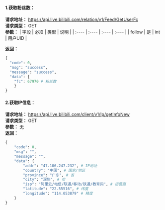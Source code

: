 #### 1.获取粉丝数：
**请求地址：** https://api.live.bilibili.com/relation/v1/Feed/GetUserFc  
**请求类型：** GET  
**参数：**
|  字段   | 必须  | 类型 | 说明 |
|  :----  | :----  | :---- | :---- |
| follow  | 是 | int | 用户UID |

**返回：**
~~~python
{
  "code": 0,
  "msg": "success",
  "message": "success",
  "data": {
    "fc": 67970 # 粉丝数
    }
}
~~~
#### 2.获取IP信息：
**请求地址：** https://api.live.bilibili.com/client/v1/Ip/getInfoNew  
**请求类型：** GET  
**参数：** 无  
**返回：**   
~~~python
{
    "code": 0,
    "msg": "",
    "message": "",
    "data": {
        "addr": "47.106.247.232", # IP地址
        "country": "中国", # 国家/地区
        "province": "广东", # 省
        "city": "深圳", # 市
        "isp": "阿里云/电信/联通/移动/铁通/教育网", # 运营商
        "latitude": "22.55516", # 纬度
        "longitude": "114.053879" # 精度
    }
}
~~~

